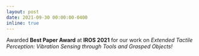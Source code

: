 ```yaml
---
layout: post
date: 2021-09-30 00:00:00-0400
inline: true
---
```


Awarded **<span class="orangate">Best Paper Award</span>** at **IROS 2021** for our work on *Extended Tactile Perception: Vibration Sensing through Tools and Grasped Objects!*